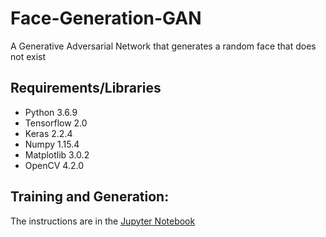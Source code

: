 # Face-Generation-GAN
A Generative Adversarial Network that generates a random face that does not exist

## Requirements/Libraries
* Python 3.6.9
* Tensorflow 2.0
* Keras 2.2.4
* Numpy 1.15.4
* Matplotlib 3.0.2
* OpenCV 4.2.0

## Training and Generation:
The instructions are in the [Jupyter Notebook](https://github.com/sagnik106/Face-Generation-GAN/blob/master/Model.ipynb)
